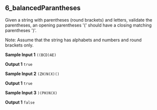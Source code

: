 ## 6_balancedParantheses

Given a string with parentheses (round brackets) and letters, validate the parentheses, an opening parentheses '(' should have a closing matching parentheses ')'.

Note: Assume that the string has alphabets and numbers and round brackets only.

**Sample Input 1** 
` ((BCD)AE)  `

**Output 1**
` true `

**Sample Input 2** 
` (ZH)N(X)() `

**Output 1**
` true `

**Sample Input 3** 
` )(PH)N(X) `

**Output 1**
` false `